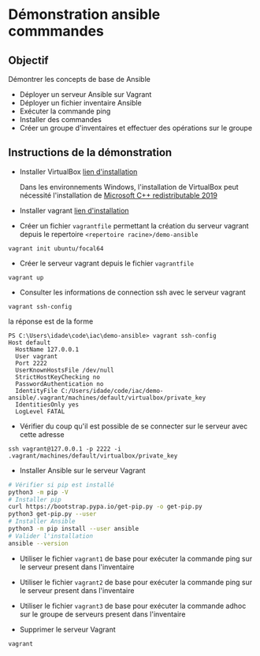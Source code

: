 # Démonstration ansible commmandes

## Objectif

Démontrer les concepts de base de Ansible

* Déployer un serveur Ansible sur Vagrant
* Déployer un fichier inventaire Ansible
* Exécuter la commande ping
* Installer des commandes
* Créer un groupe d'inventaires et effectuer des opérations sur le groupe

## Instructions de la démonstration

* Installer VirtualBox [lien d'installation](https://www.virtualbox.org/wiki/Downloads)

    Dans les environnements Windows, l'installation de VirtualBox peut nécessité l'installation de [Microsoft C++ redistributable 2019](https://learn.microsoft.com/en-us/cpp/windows/latest-supported-vc-redist?view=msvc-170)

* Installer vagrant [lien d'installation](https://developer.hashicorp.com/vagrant/docs/installation)

* Créer un fichier `vagrantfile` permettant la création du serveur vagrant depuis le repertoire `<repertoire racine>/demo-ansible` 
```
vagrant init ubuntu/focal64
```

* Créer le serveur vagrant depuis le fichier `vagrantfile`
```
vagrant up
```

* Consulter les informations de connection ssh avec le serveur vagrant
```
vagrant ssh-config
```

la réponse est de la forme
```
PS C:\Users\idade\code\iac\demo-ansible> vagrant ssh-config
Host default
  HostName 127.0.0.1
  User vagrant
  Port 2222
  UserKnownHostsFile /dev/null
  StrictHostKeyChecking no
  PasswordAuthentication no
  IdentityFile C:/Users/idade/code/iac/demo-ansible/.vagrant/machines/default/virtualbox/private_key
  IdentitiesOnly yes
  LogLevel FATAL
```

* Vérifier du coup qu'il est possible de se connecter sur le serveur avec cette adresse
```
ssh vagrant@127.0.0.1 -p 2222 -i .vagrant/machines/default/virtualbox/private_key
```

* Installer Ansible sur le serveur Vagrant
```sh
# Vérifier si pip est installé
python3 -m pip -V
# Installer pip
curl https://bootstrap.pypa.io/get-pip.py -o get-pip.py
python3 get-pip.py --user
# Installer Ansible
python3 -m pip install --user ansible
# Valider l'installation
ansible --version
```

* Utiliser le fichier `vagrant1` de base pour exécuter la commande ping sur le serveur present dans l'inventaire

* Utiliser le fichier `vagrant2` de base pour exécuter la commande ping sur le serveur present dans l'inventaire

* Utiliser le fichier `vagrant3` de base pour exécuter la commande adhoc sur le groupe de serveurs present dans l'inventaire

* Supprimer le serveur Vagrant
```
vagrant
```